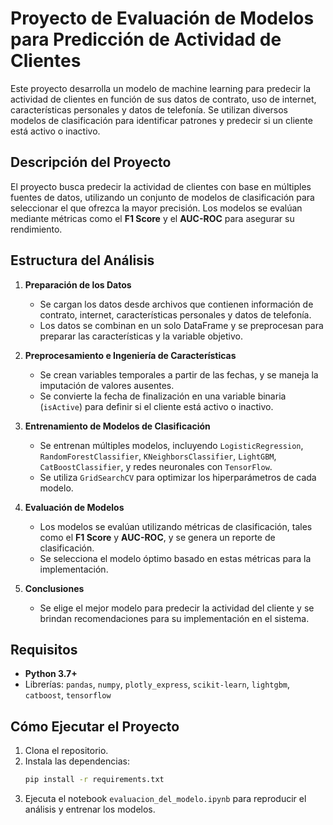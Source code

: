 
# Proyecto de Evaluación de Modelos para Predicción de Actividad de Clientes

Este proyecto desarrolla un modelo de machine learning para predecir la actividad de clientes en función de sus datos de contrato, uso de internet, características personales y datos de telefonía. Se utilizan diversos modelos de clasificación para identificar patrones y predecir si un cliente está activo o inactivo.

## Descripción del Proyecto

El proyecto busca predecir la actividad de clientes con base en múltiples fuentes de datos, utilizando un conjunto de modelos de clasificación para seleccionar el que ofrezca la mayor precisión. Los modelos se evalúan mediante métricas como el **F1 Score** y el **AUC-ROC** para asegurar su rendimiento.

## Estructura del Análisis

1. **Preparación de los Datos**
   - Se cargan los datos desde archivos que contienen información de contrato, internet, características personales y datos de telefonía.
   - Los datos se combinan en un solo DataFrame y se preprocesan para preparar las características y la variable objetivo.

2. **Preprocesamiento e Ingeniería de Características**
   - Se crean variables temporales a partir de las fechas, y se maneja la imputación de valores ausentes.
   - Se convierte la fecha de finalización en una variable binaria (`isActive`) para definir si el cliente está activo o inactivo.

3. **Entrenamiento de Modelos de Clasificación**
   - Se entrenan múltiples modelos, incluyendo `LogisticRegression`, `RandomForestClassifier`, `KNeighborsClassifier`, `LightGBM`, `CatBoostClassifier`, y redes neuronales con `TensorFlow`.
   - Se utiliza `GridSearchCV` para optimizar los hiperparámetros de cada modelo.

4. **Evaluación de Modelos**
   - Los modelos se evalúan utilizando métricas de clasificación, tales como el **F1 Score** y **AUC-ROC**, y se genera un reporte de clasificación.
   - Se selecciona el modelo óptimo basado en estas métricas para la implementación.

5. **Conclusiones**
   - Se elige el mejor modelo para predecir la actividad del cliente y se brindan recomendaciones para su implementación en el sistema.

## Requisitos

- **Python 3.7+**
- Librerías: `pandas`, `numpy`, `plotly_express`, `scikit-learn`, `lightgbm`, `catboost`, `tensorflow`

## Cómo Ejecutar el Proyecto

1. Clona el repositorio.
2. Instala las dependencias:
   ```bash
   pip install -r requirements.txt
   ```
3. Ejecuta el notebook `evaluacion_del_modelo.ipynb` para reproducir el análisis y entrenar los modelos.
